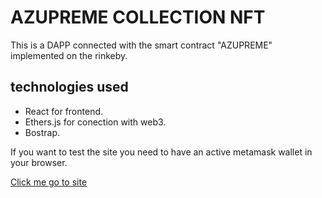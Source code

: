 # AZUPREME COLLECTION NFT
This is a DAPP connected with the smart contract "AZUPREME" implemented on the rinkeby. 

## technologies used

* React for frontend.
* Ethers.js for conection with web3.
* Bostrap.

If you want to test the site you need to have an active metamask wallet in your browser.

[Click me go to site](https://rlaaron.github.io/azupreme/)



